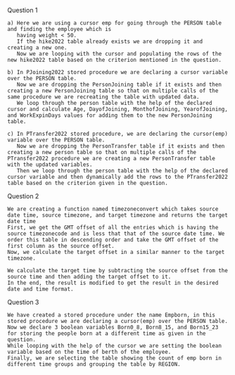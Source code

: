 Question 1 

    a) Here we are using a cursor emp for going through the PERSON table and finding the employee which is
       having weight < 50.
       If the hike2022 table already exists we are dropping it and creating a new one. 
       Now we are looping with the cursor and populating the rows of the new hike2022 table based on the criterion mentioned in the question.
    
    b) In PJoining2022 stored procedure we are declaring a cursor variable over the PERSON table.
       Now we are dropping the PersonJoining table if it exists and then creating a new PersonJoining table so that on multiple calls of the same procedure we are recreating the table with updated data.
       We loop through the person table with the help of the declared cursor and calculate Age, DayofJoining, MonthofJoining, YearofJoining, and WorkExpinDays values for adding them to the new PersonJoining table.
    
    c) In PTransfer2022 stored procedure, we are declaring the cursor(emp) variable over the PERSON table.
       Now we are dropping the PersonTransfer table if it exists and then creating a new person table so that on multiple calls of the PTransfer2022 procedure we are creating a new PersonTransfer table with the updated variables.
       Then we loop through the person table with the help of the declared cursor variable and then dynamically add the rows to the PTransfer2022 table based on the criterion given in the question.

Question 2

    We are creating a function named timezoneconvert which takes source date time, source timezone, and target timezone and returns the target date time
    First, we get the GMT offset of all the entries which is having the source timezonecode and is less that that of the source date time. We order this table in descending order and take the GMT offset of the first column as the source offset.
    Now, we calculate the target offset in a similar manner to the target timezone.

    We calculate the target time by subtracting the source offset from the source time and then adding the target offset to it. 
    In the end, the result is modified to get the result in the desired date and time format.


Question 3
    
    We have created a stored procedure under the name Empborn, in this stored procedure we are declaring a cursor(emp) over the PERSON table. 
    Now we declare 3 boolean variables Born0_8, Born8_15, and Born15_23 for storing the people born at a different time as given in the question.
    While looping with the help of the cursor we are setting the boolean variable based on the time of berth of the employee. 
    Finally, we are selecting the table showing the count of emp born in different time groups and grouping the table by REGION.
